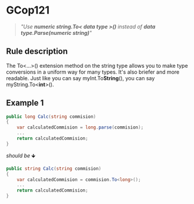 ﻿# GCop121

> *"Use **numeric string.To< data type >()** instead of **data type.Parse(numeric string)**"*


## Rule description
The To<...>() extension method on the string type allows you to make type conversions in a uniform way for many types. It's also briefer and more readable. Just like you can say myInt.To**String**(), you can say myString.To<**int**>(). 

## Example 1
```csharp
public long Calc(string commision)
{
    var calculatedCommision = long.parse(commision);
    ...
    return calculatedCommision;
}
```
*should be* 🡻

```csharp
public string Calc(string commision)
{
    var calculatedCommision = commision.To<long>();
    ...
    return calculatedCommision;
}
```

